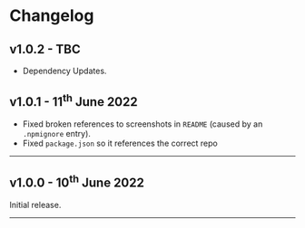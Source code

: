 # Changelog

## v1.0.2 - TBC

* Dependency Updates.

## v1.0.1 - 11<sup>th</sup> June 2022

* Fixed broken references to screenshots in `README` (caused by an `.npmignore` entry).
* Fixed `package.json` so it references the correct repo

---

## v1.0.0 - 10<sup>th</sup> June 2022

Initial release.

---
